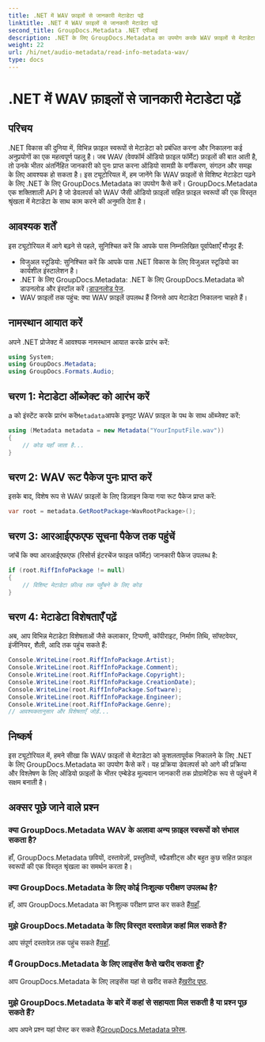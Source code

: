 ```yaml
---
title: .NET में WAV फ़ाइलों से जानकारी मेटाडेटा पढ़ें
linktitle: .NET में WAV फ़ाइलों से जानकारी मेटाडेटा पढ़ें
second_title: GroupDocs.Metadata .NET एपीआई
description: .NET के लिए GroupDocs.Metadata का उपयोग करके WAV फ़ाइलों से मेटाडेटा निकालने का तरीका जानें। ऑडियो फ़ाइल प्रबंधन के लिए मेटाडेटा का लाभ उठाने के लिए इस चरण-दर-चरण ट्यूटोरियल में गोता लगाएँ।
weight: 22
url: /hi/net/audio-metadata/read-info-metadata-wav/
type: docs
---
```

# .NET में WAV फ़ाइलों से जानकारी मेटाडेटा पढ़ें

## परिचय
.NET विकास की दुनिया में, विभिन्न फ़ाइल स्वरूपों से मेटाडेटा को प्रबंधित करना और निकालना कई अनुप्रयोगों का एक महत्वपूर्ण पहलू है। जब WAV (वेवफॉर्म ऑडियो फ़ाइल फॉर्मेट) फ़ाइलों की बात आती है, तो उनके भीतर अंतर्निहित जानकारी को पुनः प्राप्त करना ऑडियो सामग्री के वर्गीकरण, संगठन और समझ के लिए आवश्यक हो सकता है।
इस ट्यूटोरियल में, हम जानेंगे कि WAV फ़ाइलों से विशिष्ट मेटाडेटा पढ़ने के लिए .NET के लिए GroupDocs.Metadata का उपयोग कैसे करें। GroupDocs.Metadata एक शक्तिशाली API है जो डेवलपर्स को WAV जैसी ऑडियो फ़ाइलों सहित फ़ाइल स्वरूपों की एक विस्तृत श्रृंखला में मेटाडेटा के साथ काम करने की अनुमति देता है।
## आवश्यक शर्तें
इस ट्यूटोरियल में आगे बढ़ने से पहले, सुनिश्चित करें कि आपके पास निम्नलिखित पूर्वापेक्षाएँ मौजूद हैं:
- विजुअल स्टूडियो: सुनिश्चित करें कि आपके पास .NET विकास के लिए विजुअल स्टूडियो का कार्यशील इंस्टालेशन है।
-  .NET के लिए GroupDocs.Metadata: .NET के लिए GroupDocs.Metadata को डाउनलोड और इंस्टॉल करें।[डाउनलोड पेज](https://releases.groupdocs.com/metadata/net/).
- WAV फ़ाइलों तक पहुंच: क्या WAV फ़ाइलें उपलब्ध हैं जिनसे आप मेटाडेटा निकालना चाहते हैं।

## नामस्थान आयात करें
अपने .NET प्रोजेक्ट में आवश्यक नामस्थान आयात करके प्रारंभ करें:
```csharp
using System;
using GroupDocs.Metadata;
using GroupDocs.Formats.Audio;
```
## चरण 1: मेटाडेटा ऑब्जेक्ट को आरंभ करें
 a को इंस्टेंट करके प्रारंभ करें`Metadata`आपके इनपुट WAV फ़ाइल के पथ के साथ ऑब्जेक्ट करें:
```csharp
using (Metadata metadata = new Metadata("YourInputFile.wav"))
{
    // कोड यहाँ जाता है...
}
```
## चरण 2: WAV रूट पैकेज पुनः प्राप्त करें
इसके बाद, विशेष रूप से WAV फ़ाइलों के लिए डिज़ाइन किया गया रूट पैकेज प्राप्त करें:
```csharp
var root = metadata.GetRootPackage<WavRootPackage>();
```
## चरण 3: आरआईएफएफ सूचना पैकेज तक पहुंचें
जांचें कि क्या आरआईएफएफ (रिसोर्स इंटरचेंज फाइल फॉर्मेट) जानकारी पैकेज उपलब्ध है:
```csharp
if (root.RiffInfoPackage != null)
{
    // विशिष्ट मेटाडेटा फ़ील्ड तक पहुँचने के लिए कोड
}
```
## चरण 4: मेटाडेटा विशेषताएँ पढ़ें
अब, आप विभिन्न मेटाडेटा विशेषताओं जैसे कलाकार, टिप्पणी, कॉपीराइट, निर्माण तिथि, सॉफ्टवेयर, इंजीनियर, शैली, आदि तक पहुंच सकते हैं:
```csharp
Console.WriteLine(root.RiffInfoPackage.Artist);
Console.WriteLine(root.RiffInfoPackage.Comment);
Console.WriteLine(root.RiffInfoPackage.Copyright);
Console.WriteLine(root.RiffInfoPackage.CreationDate);
Console.WriteLine(root.RiffInfoPackage.Software);
Console.WriteLine(root.RiffInfoPackage.Engineer);
Console.WriteLine(root.RiffInfoPackage.Genre);
// आवश्यकतानुसार और विशेषताएँ जोड़ें...
```

## निष्कर्ष
इस ट्यूटोरियल में, हमने सीखा कि WAV फ़ाइलों से मेटाडेटा को कुशलतापूर्वक निकालने के लिए .NET के लिए GroupDocs.Metadata का उपयोग कैसे करें। यह प्रक्रिया डेवलपर्स को आगे की प्रक्रिया और विश्लेषण के लिए ऑडियो फ़ाइलों के भीतर एम्बेडेड मूल्यवान जानकारी तक प्रोग्रामेटिक रूप से पहुंचने में सक्षम बनाती है।

## अक्सर पूछे जाने वाले प्रश्न
### क्या GroupDocs.Metadata WAV के अलावा अन्य फ़ाइल स्वरूपों को संभाल सकता है?
हाँ, GroupDocs.Metadata छवियों, दस्तावेज़ों, प्रस्तुतियों, स्प्रैडशीट्स और बहुत कुछ सहित फ़ाइल स्वरूपों की एक विस्तृत श्रृंखला का समर्थन करता है।
### क्या GroupDocs.Metadata के लिए कोई निःशुल्क परीक्षण उपलब्ध है?
 हाँ, आप GroupDocs.Metadata का निःशुल्क परीक्षण प्राप्त कर सकते हैं[यहाँ](https://releases.groupdocs.com/).
### मुझे GroupDocs.Metadata के लिए विस्तृत दस्तावेज़ कहां मिल सकते हैं?
 आप संपूर्ण दस्तावेज़ तक पहुंच सकते हैं[यहाँ](https://tutorials.groupdocs.com/metadata/net/).
### मैं GroupDocs.Metadata के लिए लाइसेंस कैसे खरीद सकता हूँ?
 आप GroupDocs.Metadata के लिए लाइसेंस यहां से खरीद सकते हैं[खरीद पृष्ठ](https://purchase.groupdocs.com/buy).
### मुझे GroupDocs.Metadata के बारे में कहां से सहायता मिल सकती है या प्रश्न पूछ सकते हैं?
 आप अपने प्रश्न यहां पोस्ट कर सकते हैं[GroupDocs.Metadata फ़ोरम](https://forum.groupdocs.com/c/metadata/14).